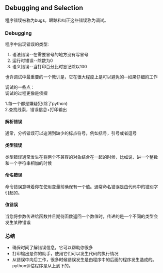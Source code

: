 ## Debugging and Selection ##
程序错误被称为bugs，跟踪和纠正这些错误称为调试。  

### Debugging ###

程序中出现错误的类型:  
1. 语法错误--在需要冒号的地方没有写冒号  
2. 运行时错误--除数为0  
3. 语义错误--当打印百分比时忘记除以100  

也许调试中最重要的一个教训是，它在很大程度上是可以避免的--如果仔细的工作

调试的一些点：  
调试的过程更像是侦探  

1.每一个都是嫌疑犯(除了python)  
2.查找线索，错误信息+打印输出

#### 解析错误 ####
通常，分析错误可以追溯到缺少的标点符号，例如括号，引号或者逗号  
#### 类型错误 ####
类型错误通常发生在将两个不兼容的对象结合在一起的时候，比如说，讲一个整数和一个字符串相加的时候  

#### 命名错误 ####
命令错误意味着你在使用变量前确保有一个值。通常命名错误是由代码中的错别字引起的。  

#### 值错误 ####
当您将参数传递给函数并且期待函数返回一个数值时，传递的是一个不同的类型会发生某种错误  

### 总结 ###
* 确保时间了解错误信息，它可以帮助你很多  
* 打印输出是你的助手，使用它们可以发生代码的执行情况  
* 从错误中向后工作，很多时候错误发生是由程序中的后面的程序发生造成的。python评估程序是从上到下的。  